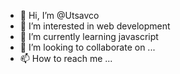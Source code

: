 - 👋 Hi, I’m @Utsavco
- 👀 I’m interested in web development
- 🌱 I’m currently learning javascript
- 💞️ I’m looking to collaborate on ...
- 📫 How to reach me ...

<!---
Utsavco/Utsavco is a ✨ special ✨ repository because its `README.md` (this file) appears on your GitHub profile.
You can click the Preview link to take a look at your changes.
--->
